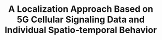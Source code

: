 ---
layout: page
title: A Localization Approach Based on 5G Cellular Signaling Data and Individual Spatio-temporal Behavior
description: >
    #Python, #QGIS
    Addressed the industrial challenge of low accuracy in building-level indoor user positioning using 5G data.
importance: 1
related_publications: false
---